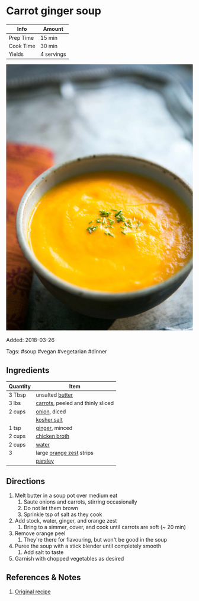 # Carrot ginger soup

| Info      | Amount     |
| --------- | ---------- |
| Prep Time | 15 min     |
| Cook Time | 30 min     |
| Yields    | 4 servings |

![Carrot ginger soup](../_assets/carrot-ginger.jpg)

Added: 2018-03-26

Tags: #soup #vegan #vegetarian #dinner

## Ingredients

| Quantity | Item                                                           |
| -------- | -------------------------------------------------------------- |
| 3 Tbsp   | unsalted [butter](../_ingredients/butter.md)                   |
| 3 lbs    | [carrots](../_ingredients/carrot.md), peeled and thinly sliced |
| 2 cups   | [onion](../_ingredients/onion.md), diced                       |
|          | [kosher salt](../_ingredients/kosher%20salt.md)                |
| 1 tsp    | [ginger](../_ingredients/ginger.md), minced                    |
| 2 cups   | [chicken broth](../_ingredients/chicken%20broth.md)            |
| 2 cups   | [water](../_ingredients/water.md)                              |
| 3        | large [orange zest](../_ingredients/orange.md) strips          |
|          | [parsley](../_ingredients/parsley.md)                          |

## Directions

1. Melt butter in a soup pot over medium eat
   1. Saute onions and carrots, stirring occasionally
   2. Do not let them brown
   3. Sprinkle tsp of salt as they cook
2. Add stock, water, ginger, and orange zest
   1. Bring to a simmer, cover, and cook until carrots are soft (~ 20 min)
3. Remove orange peel
   1. They're there for flavouring, but won't be good in the soup
4. Puree the soup with a stick blender until completely smooth
   1. Add salt to taste
5. Garnish with chopped vegetables as desired

## References & Notes

1. [Original recipe](https://www.simplyrecipes.com/recipes/carrot_ginger_soup/
)
